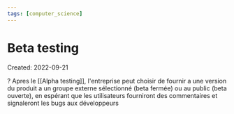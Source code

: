 ```yaml
---
tags: [computer_science] 
---
```

# Beta testing
Created: 2022-09-21

?
Apres le [[Alpha testing]], l'entreprise peut choisir de fournir a une version du produit a un groupe externe sélectionné (beta fermée) ou au public (beta ouverte), en espérant que les utilisateurs fourniront des commentaires et signaleront les bugs aux développeurs
<!--SR:!2022-10-07,12,270-->
